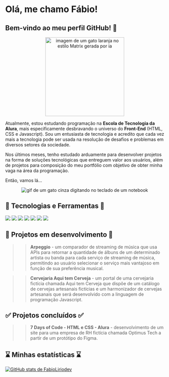 # Olá, me chamo Fábio! 
## Bem-vindo ao meu perfil GitHub! 👋

<div align="center">

<img src="https://github.com/FabioLiriodev/FabioLiriodev/assets/140852220/611f9d2e-fa5e-4065-a68a-1dd6f7fb9e5b" width=250 alt="imagem de um gato laranja no estilo Matrix gerada por ia">

</div>

Atualmente, estou estudando programação na **Escola de Tecnologia da Alura**, mais especificamente desbravando o universo do **Front-End** (HTML, CSS e Javascript). Sou um entusiasta de tecnologia e acredito que cada vez mais a tecnologia pode ser usada na resolução de desafios e problemas em diversos setores da sociedade.

Nos últimos meses, tenho estudado arduamente para desenvolver projetos na forma de soluções tecnológicas que entreguem valor aos usuários, além de projetos para composição do meu portfólio com objetivo de obter minha vaga na área da programação. 

Então, vamos lá...

<div align="center">
<img src="https://media.tenor.com/330y0opJ25IAAAAM/cat-typing.gif" alt="gif de um gato cinza digitando no teclado de um notebook">
</div>

<h2> 🚀 Tecnologias e Ferramentas 🚀 </h2>

<img src="https://img.shields.io/badge/HTML-orange?style=for-the-badge&logo=html5&logoColor=white"> <img src="https://img.shields.io/badge/CSS-blue?&style=for-the-badge&logo=css3&logoColor=white">
<img src="https://img.shields.io/badge/JavaScript-F7DF1E?style=for-the-badge&logo=javascript&logoColor=black">
<img src="https://img.shields.io/badge/OpenAI-white?style=for-the-badge&logo=openai&logoColor=black">
<img src="https://img.shields.io/badge/Figma-black?style=for-the-badge&logo=figma&logoColor=white">
<img src="https://img.shields.io/badge/GitHub-white?style=for-the-badge&logo=github&logoColor=black">
<img src="https://img.shields.io/badge/Git-white?style=for-the-badge&logo=git&logoColor=orange">

<h2> 🚧 Projetos em desenvolvimento 🚧 </h2>

>>**Arpeggio** - um comparador de streaming de música que usa APIs para retornar a quantidade de álbuns de um determinado artista ou banda para cada serviço de streaming de música, permitindo ao usuário selecionar o serviço mais vantajoso em função de sua preferência musical.

>> **Cervejaria Aqui tem Cerveja** - um portal de uma cervejaria fictícia chamada Aqui tem Cerveja que dispõe de um catálogo de cervejas artesanais fictícias e um harmonizador de cervejas artesanais que será desenvolvido com a linguagem de programação Javascript.

<h2> ✅ Projetos concluídos ✅ </h2>

>>**7 Days of Code - HTML e CSS - Alura** - desenvolvimento de um site para uma empresa de RH fictícia chamada Optimus Tech a partir de um protótipo do Figma. 

<h2> ⌛ Minhas estatísticas ⌛ </h2>

[![GitHub stats de FabioLiriodev](https://github-readme-stats.vercel.app/api?username=FabioLiriodev)](https://github.com/anuraghazra/github-readme-stats)


